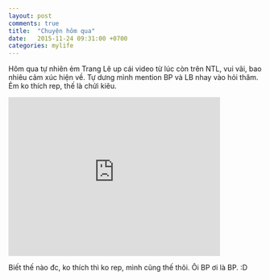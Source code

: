 ```yaml
---
layout: post
comments: true
title:  "Chuyện hôm qua"
date:   2015-11-24 09:31:00 +0700
categories: mylife
---
```

Hôm qua tự nhiên ẻm Trang Lê up cái video từ lúc còn trên NTL, vui vãi, bao nhiêu cảm xúc hiện về. Tự dưng mình mention BP và LB nhay vào hỏi thăm. Ẻm ko thích rep, thế là chửi kiêu.

<div class="videoWrapper">
	<iframe width="420" height="315" src="https://www.youtube.com/embed/5Rfp0t3MyV4" frameborder="0" allowfullscreen></iframe>
</div>

Biết thế nào đc, ko thích thì ko rep, mình cũng thế thôi. Ôi BP ơi là BP. :D
